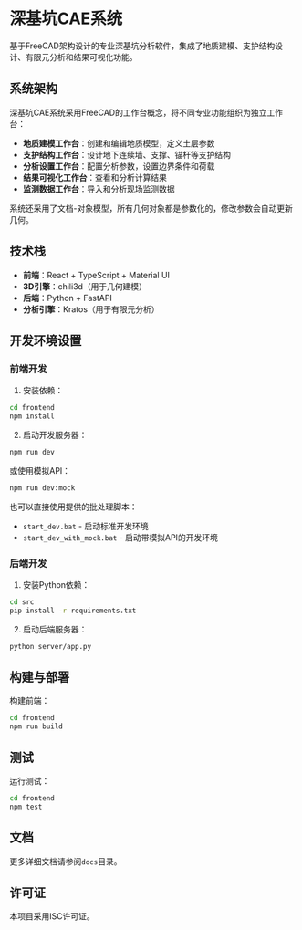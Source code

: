 # 深基坑CAE系统

基于FreeCAD架构设计的专业深基坑分析软件，集成了地质建模、支护结构设计、有限元分析和结果可视化功能。

## 系统架构

深基坑CAE系统采用FreeCAD的工作台概念，将不同专业功能组织为独立工作台：

- **地质建模工作台**：创建和编辑地质模型，定义土层参数
- **支护结构工作台**：设计地下连续墙、支撑、锚杆等支护结构
- **分析设置工作台**：配置分析参数，设置边界条件和荷载
- **结果可视化工作台**：查看和分析计算结果
- **监测数据工作台**：导入和分析现场监测数据

系统还采用了文档-对象模型，所有几何对象都是参数化的，修改参数会自动更新几何。

## 技术栈

- **前端**：React + TypeScript + Material UI
- **3D引擎**：chili3d（用于几何建模）
- **后端**：Python + FastAPI
- **分析引擎**：Kratos（用于有限元分析）

## 开发环境设置

### 前端开发

1. 安装依赖：

```bash
cd frontend
npm install
```

2. 启动开发服务器：

```bash
npm run dev
```

或使用模拟API：

```bash
npm run dev:mock
```

也可以直接使用提供的批处理脚本：

- `start_dev.bat` - 启动标准开发环境
- `start_dev_with_mock.bat` - 启动带模拟API的开发环境

### 后端开发

1. 安装Python依赖：

```bash
cd src
pip install -r requirements.txt
```

2. 启动后端服务器：

```bash
python server/app.py
```

## 构建与部署

构建前端：

```bash
cd frontend
npm run build
```

## 测试

运行测试：

```bash
cd frontend
npm test
```

## 文档

更多详细文档请参阅`docs`目录。

## 许可证

本项目采用ISC许可证。